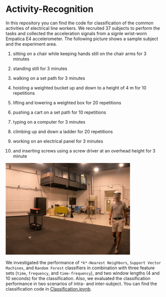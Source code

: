 # Activity-Recognition

In this repository you can find the code for classification of the common activities of electrical line workers. We recruited 37 subjects to perform the tasks and collected the acceleration signals from a signle wrist-worn Empatica E4 accelerometer. The following picture shows a sample subject and the experiment area.

1. sitting on a chair while keeping hands still on the chair arms for 3 minutes

2. standing still for 3 minutes

3. walking on a set path for 3 minutes

4. hoisting a weighted bucket up and down to a height of 4 m for 10 repetitions

5. lifting and lowering a weighted box for 20 repetitions

6. pushing a cart on a set path for 10 repetitions

7. typing on a computer for 3 minutes

8. climbing up and down a ladder for 20 repetitions

9. working on an electrical panel for 3 minutes

10. and inserting screws using a screw driver at an overhead height for 3 minute

<img src="./images/wrist.png" alt="subject" width="400"/>

We investigated the performance of ```*k*-Nearest Neighbors```, ```Support Vector Machines```, and ```Random Forest``` classifiers in combination with three feature sets (```time```, ```frequency```, and ```time-frequency```), and  two window lengths (4 and 10 seconds) for the classification. Also, we evaluated the classification performance in two scenarios of intra- and inter-subject. You can find the classification code in [Classification.ipynb](Classification.ipynb).